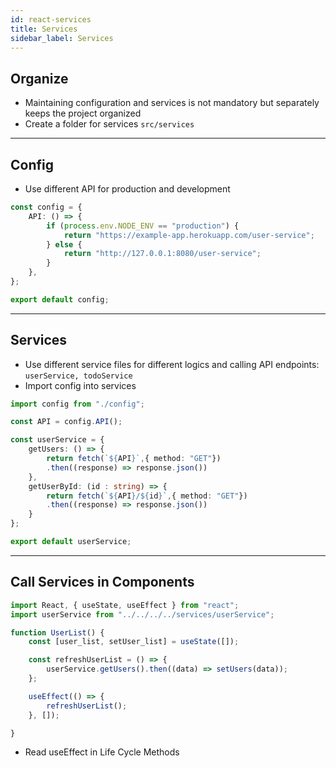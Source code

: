 ```yaml
---
id: react-services
title: Services
sidebar_label: Services
---
```


## Organize

- Maintaining configuration and services is not mandatory but separately keeps the project organized
- Create a folder for services `src/services`

---

## Config

- Use different API for production and development

```ts title="services/config.ts"
const config = {
    API: () => {
        if (process.env.NODE_ENV == "production") {
            return "https://example-app.herokuapp.com/user-service";
        } else {
            return "http://127.0.0.1:8080/user-service";
        }
    },
};

export default config;

```

---

## Services

- Use different service files for different logics and calling API endpoints: `userService, todoService`
- Import config into services

```ts title="services/userService.ts"
import config from "./config";

const API = config.API();

const userService = {
    getUsers: () => {
        return fetch(`${API}`,{ method: "GET"})
        .then((response) => response.json())
    },
    getUserById: (id : string) => {
        return fetch(`${API}/${id}`,{ method: "GET"})
        .then((response) => response.json())
    }
};

export default userService;

```

---

## Call Services in Components

```ts title="UserList.tsx"
import React, { useState, useEffect } from "react";
import userService from "../../../../services/userService";

function UserList() {
    const [user_list, setUser_list] = useState([]);

    const refreshUserList = () => {
        userService.getUsers().then((data) => setUsers(data));
    };

    useEffect(() => {
        refreshUserList();
    }, []);

}
```

- Read useEffect in Life Cycle Methods

